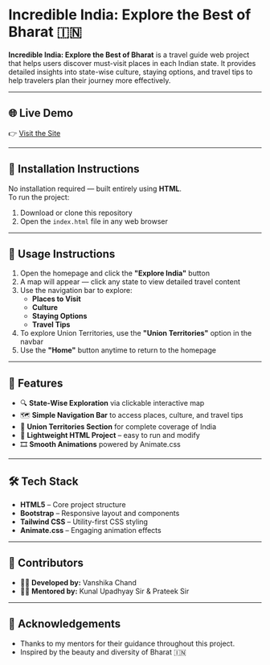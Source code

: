# Incredible India: Explore the Best of Bharat 🇮🇳

**Incredible India: Explore the Best of Bharat** is a travel guide web project that helps users discover must-visit places in each Indian state. It provides detailed insights into state-wise culture, staying options, and travel tips to help travelers plan their journey more effectively.

---

## 🌐 Live Demo  
👉 [Visit the Site](https://travel-guide-india.netlify.app)

---

## 📂 Installation Instructions

No installation required — built entirely using **HTML**.  
To run the project:

1. Download or clone this repository  
2. Open the `index.html` file in any web browser  

---

## 🚀 Usage Instructions

1. Open the homepage and click the **"Explore India"** button  
2. A map will appear — click any state to view detailed travel content  
3. Use the navigation bar to explore:
   - **Places to Visit**
   - **Culture**
   - **Staying Options**
   - **Travel Tips**
4. To explore Union Territories, use the **"Union Territories"** option in the navbar  
5. Use the **"Home"** button anytime to return to the homepage

---

## 🌟 Features

- 🔍 **State-Wise Exploration** via clickable interactive map  
- 🗺️ **Simple Navigation Bar** to access places, culture, and travel tips  
- 🧭 **Union Territories Section** for complete coverage of India  
- 📄 **Lightweight HTML Project** – easy to run and modify  
- 🎞️ **Smooth Animations** powered by Animate.css  

---

## 🛠️ Tech Stack

- **HTML5** – Core project structure  
- **Bootstrap** – Responsive layout and components  
- **Tailwind CSS** – Utility-first CSS styling  
- **Animate.css** – Engaging animation effects  

---

## 👥 Contributors

- 👩‍💻 **Developed by:** Vanshika Chand  
- 🧑‍🏫 **Mentored by:** Kunal Upadhyay Sir & Prateek Sir

---

## 🙏 Acknowledgements

- Thanks to my mentors for their guidance throughout this project.
- Inspired by the beauty and diversity of Bharat 🇮🇳
